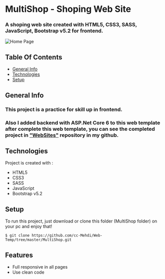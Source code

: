 # MultiShop - Shoping Web Site

### A shoping web site created with HTML5, CSS3, SASS, JavaScript, Bootstrap v5.2 for frontend.
![Home Page](./Images/HomePage.jpg)

## Table Of Contents
* [General Info](#general-info)
* [Technologies](#technologies)
* [Setup](#setup)

## General Info
### This project is a practice for skill up in frontend.
### Also I added backend with ASP.Net Core 6 to this web template after complete this web template, you can see the completed project in ["WebSites"](https://github.com/cc-Mehdi/WebSites) repository in my github.

## Technologies
Project is created with :
* HTML5
* CSS3
* SASS
* JavaScript
* Bootstrap v5.2

## Setup
To run this project, just download or clone this folder (MultiShop folder) on your pc and enjoy that!
```
$ git clone https://github.com/cc-Mehdi/Web-Temp/tree/master/MultiShop.git
```

## Features
* Full responsive in all pages
* Use clean code